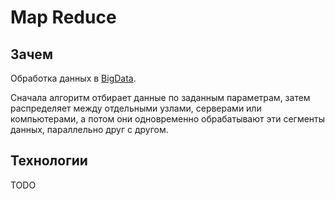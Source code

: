 # Map Reduce

## Зачем

Обработка данных в [BigData](../../style/bigdata.md).

Сначала алгоритм отбирает данные по заданным параметрам, затем распределяет между отдельными узлами, серверами или компьютерами, а потом они одновременно обрабатывают эти сегменты данных, параллельно друг с другом.  

## Технологии

TODO

